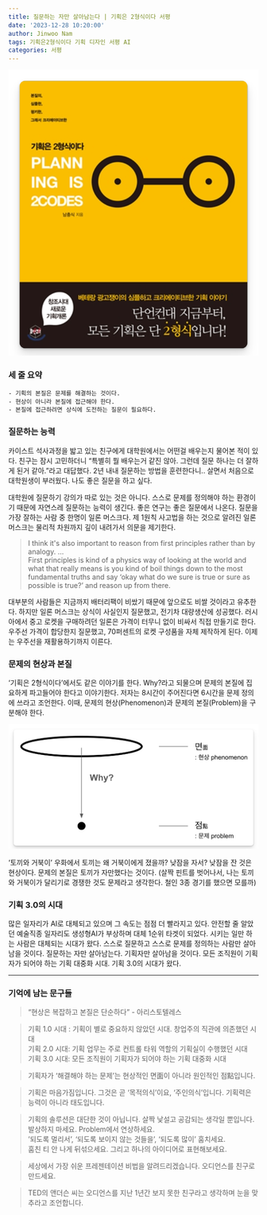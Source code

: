 ```yaml
---
title: 질문하는 자만 살아남는다 | 기획은 2형식이다 서평
date: '2023-12-28 10:20:00'
author: Jinwoo Nam
tags: 기획은2형식이다 기획 디자인 서평 AI
categories: 서평
---
```


![book_post.png](book_post.png)

### 세 줄 요약
```txt
- 기획의 본질은 문제를 해결하는 것이다.
- 현상이 아니라 본질에 접근해야 한다.
- 본질에 접근하려면 상식에 도전하는 질문이 필요하다.
```

### 질문하는 능력
카이스트 석사과정을 밟고 있는 친구에게 대학원에서는 어떤걸 배우는지 물어본 적이 있다. 친구는 잠시 고민하더니 “특별히 뭘 배우는거 같진 않아. 그런데 질문 하나는 더 잘하게 된거 같아.”라고 대답했다. 2년 내내 질문하는 방법을 훈련한다니.. 살면서 처음으로 대학원생이 부러웠다. 나도 좋은 질문을 하고 싶다.

대학원에 질문하기 강의가 따로 있는 것은 아니다. 스스로 문제를 정의해야 하는 환경이기 때문에 자연스레 질문하는 능력이 생긴다. 좋은 연구는 좋은 질문에서 나온다. 질문을 가장 잘하는 사람 중 한명이 일론 머스크다. 제 1원칙 사고법을 하는 것으로 알려진 일론 머스크는 물리적 차원까지 깊이 내려가서 의문을 제기한다.

> I think it's also important to reason from first principles rather than by analogy. …<br>
> First principles is kind of a physics way of looking at the world and what that really means is you kind of boil things down to the most fundamental truths and say ‘okay what do we sure is true or sure as possible is true?’ and reason up from there.

대부분의 사람들은 지금까지 배터리팩이 비쌌기 때문에 앞으로도 비쌀 것이라고 유추한다. 하지만 일론 머스크는 상식이 사실인지 질문했고, 전기차 대량생산에 성공했다.
러시아에서 중고 로켓을 구매하려던 일론은 가격이 터무니 없이 비싸서 직접 만들기로 한다. 우주선 가격이 합당한지 질문했고, 70퍼센트의 로켓 구성품을 자체 제작하게 된다. 이제는 우주선을 재활용하기까지 이른다.

### 문제의 현상과 본질
‘기획은 2형식이다’에서도 같은 이야기를 한다. Why?라고 되물으며 문제의 본질에 집요하게 파고들어야 한다고 이야기한다. 저자는 8시간이 주어진다면 6시간을 문제 정의에 쓰라고 조언한다. 이때, 문제의 현상(Phenomenon)과 문제의 본질(Problem)을 구분해야 한다.

![2p.png](2p.png)

‘토끼와 거북이’ 우화에서 토끼는 왜 거북이에게 졌을까? 낮잠을 자서? 낮잠을 잔 것은 현상이다. 문제의 본질은 토끼가 자만했다는 것이다. (살짝 핀트를 벗어나서, 나는 토끼와 거북이가 달리기로 경쟁한 것도 문제라고 생각한다. 철인 3종 경기를 했으면 모를까)

### 기획 3.0의 시대
많은 일자리가 AI로 대체되고 있으며 그 속도는 점점 더 빨라지고 있다. 안전할 줄 알았던 예술직종 일자리도 생성형AI가 부상하며 대체 1순위 타겟이 되었다. 시키는 일만 하는 사람은 대체되는 시대가 왔다. 스스로 질문하고 스스로 문제를 정의하는 사람만 살아남을 것이다. 질문하는 자만 살아남는다. 기획자만 살아남을 것이다. 모든 조직원이 기획자가 되어야 하는 기획 대중화 시대. 기획 3.0의 시대가 왔다.

---

### 기억에 남는 문구들

> “현상은 복잡하고 본질은 단순하다” - 아리스토텔레스

> 기획 1.0 시대 : 기획이 별로 중요하지 않았던 시대. 창업주의 직관에 의존했던 시대<br>
> 기획 2.0 시대: 기획 업무는 주로 컨트롤 타워 역할의 기획실이 수행했던 시대<br>
> 기획 3.0 시대: 모든 조직원이 기획자가 되어야 하는 기획 대중화 시대

> 기획자가 ‘해결해야 하는 문제’는 현상적인 면面이 아니라 원인적인 점點입니다.

> 기획은 마음가짐입니다. 그것은 곧 ‘목적의식’이요, ‘주인의식’입니다. 기획력은 능력이 아니라 태도입니다.

> 기획의 솔루션은 대단한 것이 아닙니다. 살짝 낯설고 공감되는 생각일 뿐입니다.<br>
> 발상하지 마세요. Problem에서 연상하세요.<br>
> ’되도록 멀리서’, ‘되도록 보이지 않는 것들을’, ‘되도록 많이’ 훔치세요.<br>
> 훔친 티 안 나게 뒤섞으세요. 그리고 하나의 아이디어로 표현해보세요.

> 세상에서 가장 쉬운 프레젠테이션 비법을 알려드리겠습니다. 오디언스를 친구로 만드세요.

> TED의 앤더슨 씨는 오디언스를 지난 1년간 보지 못한 친구라고 생각하며 눈을 맞추라고 조언합니다.

```toc
```
